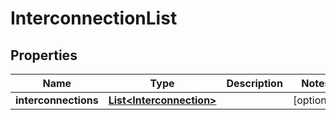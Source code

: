 
# InterconnectionList

## Properties
Name | Type | Description | Notes
------------ | ------------- | ------------- | -------------
**interconnections** | [**List&lt;Interconnection&gt;**](Interconnection.md) |  |  [optional]



